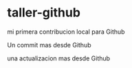 # taller-github

mi primera contribucion local para Github

Un commit mas desde Github

una actualizacion mas desde Github

